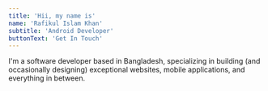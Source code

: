 ```yaml
---
title: 'Hii, my name is'
name: 'Rafikul Islam Khan'
subtitle: 'Android Developer'
buttonText: 'Get In Touch'
---
```


I'm a software developer based in Bangladesh, specializing in building (and occasionally designing) exceptional websites, mobile applications, and everything in between.
